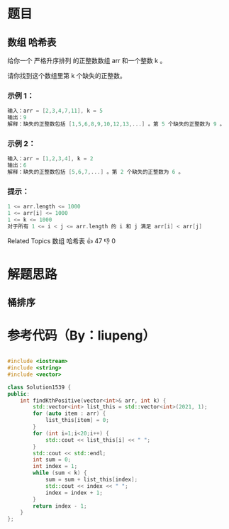 # 题目

## 数组 哈希表

给你一个 严格升序排列 的正整数数组 arr 和一个整数 k 。

请你找到这个数组里第 k 个缺失的正整数。



### 示例 1：

```cpp
输入：arr = [2,3,4,7,11], k = 5
输出：9
解释：缺失的正整数包括 [1,5,6,8,9,10,12,13,...] 。第 5 个缺失的正整数为 9 。
```

### 示例 2：
```cpp
输入：arr = [1,2,3,4], k = 2
输出：6
解释：缺失的正整数包括 [5,6,7,...] 。第 2 个缺失的正整数为 6 。
```

### 提示：


```cpp
1 <= arr.length <= 1000
1 <= arr[i] <= 1000
1 <= k <= 1000
对于所有 1 <= i < j <= arr.length 的 i 和 j 满足 arr[i] < arr[j]
```
Related Topics 数组 哈希表
👍 47 👎 0
# 解题思路

## 桶排序

# 参考代码（By：liupeng）

```cpp

#include <iostream>
#include <string>
#include <vector>

class Solution1539 {
public:
    int findKthPositive(vector<int>& arr, int k) {
        std::vector<int> list_this = std::vector<int>(2021, 1);
        for (auto item : arr) {
            list_this[item] = 0;
        }
        for (int i=1;i<20;i++) {
            std::cout << list_this[i] << " ";
        }
        std::cout << std::endl;
        int sum = 0;
        int index = 1;
        while (sum < k) {
            sum = sum + list_this[index];
            std::cout << index << " ";
            index = index + 1;
        }
        return index - 1;
    }
};
```

